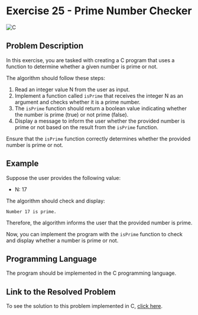 # Exercise 25 - Prime Number Checker

![C](https://img.shields.io/badge/C-DA1F26?style=for-the-badge&logo=c&logoColor=white)

## Problem Description

In this exercise, you are tasked with creating a C program that uses a function to determine whether a given number is prime or not.

The algorithm should follow these steps:

1. Read an integer value N from the user as input.
2. Implement a function called `isPrime` that receives the integer N as an argument and checks whether it is a prime number.
3. The `isPrime` function should return a boolean value indicating whether the number is prime (true) or not prime (false).
4. Display a message to inform the user whether the provided number is prime or not based on the result from the `isPrime` function.

Ensure that the `isPrime` function correctly determines whether the provided number is prime or not.

## Example

Suppose the user provides the following value:

- N: 17

The algorithm should check and display:

```
Number 17 is prime.
```

Therefore, the algorithm informs the user that the provided number is prime.

Now, you can implement the program with the `isPrime` function to check and display whether a number is prime or not.

## Programming Language

The program should be implemented in the C programming language.

## Link to the Resolved Problem

To see the solution to this problem implemented in C, [click here](/2020_2/CAP/Cycle7/Exercises/E25/E25.c).
